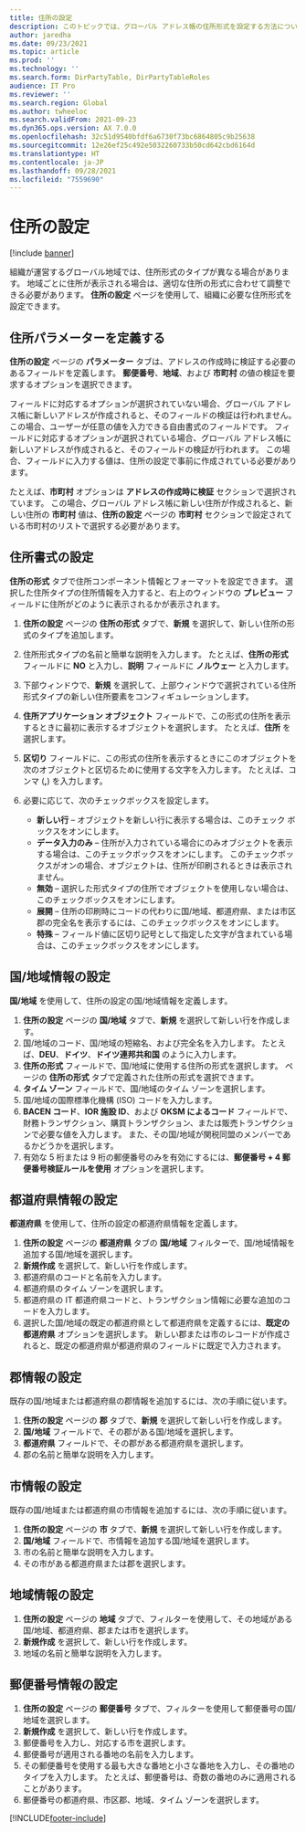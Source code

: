 ```yaml
---
title: 住所の設定
description: このトピックでは、グローバル アドレス帳の住所形式を設定する方法について説明します。
author: jaredha
ms.date: 09/23/2021
ms.topic: article
ms.prod: ''
ms.technology: ''
ms.search.form: DirPartyTable, DirPartyTableRoles
audience: IT Pro
ms.reviewer: ''
ms.search.region: Global
ms.author: twheeloc
ms.search.validFrom: 2021-09-23
ms.dyn365.ops.version: AX 7.0.0
ms.openlocfilehash: 32c51d9540bfdf6a6730f73bc6864805c9b25638
ms.sourcegitcommit: 12e26ef25c492e5032260733b50cd642cbd6164d
ms.translationtype: HT
ms.contentlocale: ja-JP
ms.lasthandoff: 09/28/2021
ms.locfileid: "7559690"
---
```

# <a name="address-setup"></a>住所の設定

[!include [banner](../includes/banner.md)]

組織が運営するグローバル地域では、住所形式のタイプが異なる場合があります。 地域ごとに住所が表示される場合は、適切な住所の形式に合わせて調整できる必要があります。 **住所の設定** ページを使用して、組織に必要な住所形式を設定できます。

## <a name="define-address-parameters"></a>住所パラメーターを定義する

**住所の設定** ページの **パラメーター** タブは、アドレスの作成時に検証する必要のあるフィールドを定義します。 **郵便番号**、**地域**、および **市町村** の値の検証を要求するオプションを選択できます。

フィールドに対応するオプションが選択されていない場合、グローバル アドレス帳に新しいアドレスが作成されると、そのフィールドの検証は行われません。 この場合、ユーザーが任意の値を入力できる自由書式のフィールドです。 フィールドに対応するオプションが選択されている場合、グローバル アドレス帳に新しいアドレスが作成されると、そのフィールドの検証が行われます。 この場合、フィールドに入力する値は、住所の設定で事前に作成されている必要があります。

たとえば、**市町村** オプションは **アドレスの作成時に検証** セクションで選択されています。 この場合、グローバル アドレス帳に新しい住所が作成されると、新しい住所の **市町村** 値は、**住所の設定** ページの **市町村** セクションで設定されている市町村のリストで選択する必要があります。

## <a name="set-up-address-formats"></a>住所書式の設定

**住所の形式** タブで住所コンポーネント情報とフォーマットを設定できます。 選択した住所タイプの住所情報を入力すると、右上のウィンドウの **プレビュー** フィールドに住所がどのように表示されるかが表示されます。

1. **住所の設定** ページの **住所の形式** タブで、**新規** を選択して、新しい住所の形式のタイプを追加します。
2. 住所形式タイプの名前と簡単な説明を入力します。 たとえば、**住所の形式** フィールドに **NO** と入力し、**説明** フィールドに **ノルウェー** と入力します。
3. 下部ウィンドウで、**新規** を選択して、上部ウィンドウで選択されている住所形式タイプの新しい住所要素をコンフィギュレーションします。
4. **住所アプリケーション オブジェクト** フィールドで、この形式の住所を表示するときに最初に表示するオブジェクトを選択します。 たとえば、**住所** を選択します。
5. **区切り** フィールドに、この形式の住所を表示するときにこのオブジェクトを次のオブジェクトと区切るために使用する文字を入力します。 たとえば、コンマ (**,**) を入力します。
6. 必要に応じて、次のチェックボックスを設定します。

    - **新しい行** – オブジェクトを新しい行に表示する場合は、このチェック ボックスをオンにします。
    - **データ入力のみ** – 住所が入力されている場合にのみオブジェクトを表示する場合は、このチェックボックスをオンにします。 このチェックボックスがオンの場合、オブジェクトは、住所が印刷されるときは表示されません。
    - **無効** – 選択した形式タイプの住所でオブジェクトを使用しない場合は、このチェックボックスをオンにします。
    - **展開** – 住所の印刷時にコードの代わりに国/地域、都道府県、または市区郡の完全名を表示するには、このチェックボックスをオンにします。
    - **特殊** – フィールド値に区切り記号として指定した文字が含まれている場合は、このチェックボックスをオンにします。

## <a name="set-up-countryregion-information"></a>国/地域情報の設定

**国/地域** を使用して、住所の設定の国/地域情報を定義します。

1. **住所の設定** ページの **国/地域** タブで、**新規** を選択して新しい行を作成します。
2. 国/地域のコード、国/地域の短縮名、および完全名を入力します。 たとえば、**DEU**、**ドイツ**、**ドイツ連邦共和国** のように入力します。
3. **住所の形式** フィールドで、国/地域に使用する住所の形式を選択します。 ページの **住所の形式** タブで定義された住所の形式を選択できます。 
4. **タイム ゾーン** フィールドで、国/地域のタイム ゾーンを選択します。
5. 国/地域の国際標準化機構 (ISO) コードを入力します。
6. **BACEN コード**、**IOR 施設 ID**、および **OKSM によるコード** フィールドで、財務トランザクション、購買トランザクション、または販売トランザクションで必要な値を入力します。 また、その国/地域が関税同盟のメンバーであるかどうかを選択します。
7. 有効な 5 桁または 9 桁の郵便番号のみを有効にするには、**郵便番号 + 4 郵便番号検証ルールを使用** オプションを選択します。

## <a name="set-up-stateprovince-information"></a>都道府県情報の設定

**都道府県** を使用して、住所の設定の都道府県情報を定義します。

1. **住所の設定** ページの **都道府県** タブの **国/地域** フィルターで、国/地域情報を追加する国/地域を選択します。
2. **新規作成** を選択して、新しい行を作成します。
3. 都道府県のコードと名前を入力します。
4. 都道府県のタイム ゾーンを選択します。
5. 都道府県の IT 都道府県コードと、トランザクション情報に必要な追加のコードを入力します。
6. 選択した国/地域の既定の都道府県として都道府県を定義するには、**既定の都道府県** オプションを選択します。 新しい郡または市のレコードが作成されると、既定の都道府県が都道府県のフィールドに既定で入力されます。

## <a name="set-up-county-information"></a>郡情報の設定

既存の国/地域または都道府県の郡情報を追加するには、次の手順に従います。

1. **住所の設定** ページの **郡** タブで、**新規** を選択して新しい行を作成します。
2. **国/地域** フィールドで、その郡がある国/地域を選択します。
3. **都道府県** フィールドで、その郡がある都道府県を選択します。
4. 郡の名前と簡単な説明を入力します。

## <a name="set-up-city-information"></a>市情報の設定

既存の国/地域または都道府県の市情報を追加するには、次の手順に従います。

1. **住所の設定** ページの **市** タブで、**新規** を選択して新しい行を作成します。
2. **国/地域** フィールドで、市情報を追加する国/地域を選択します。
3. 市の名前と簡単な説明を入力します。
4. その市がある都道府県または郡を選択します。

## <a name="set-up-district-information"></a>地域情報の設定

1. **住所の設定** ページの **地域** タブで、フィルターを使用して、その地域がある国/地域、都道府県、郡または市を選択します。
2. **新規作成** を選択して、新しい行を作成します。
3. 地域の名前と簡単な説明を入力します。

## <a name="set-up-zippostal-code-information"></a>郵便番号情報の設定

1. **住所の設定** ページの **郵便番号** タブで、フィルターを使用して郵便番号の国/地域を選択します。
2. **新規作成** を選択して、新しい行を作成します。
3. 郵便番号を入力し、対応する市を選択します。
4. 郵便番号が適用される番地の名前を入力します。
5. その郵便番号を使用する最も大きな番地と小さな番地を入力し、その番地のタイプを入力します。 たとえば、郵便番号は、奇数の番地のみに適用されることがあります。
6. 郵便番号の都道府県、市区郡、地域、タイム ゾーンを選択します。

[!INCLUDE[footer-include](../../../includes/footer-banner.md)]
